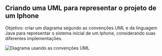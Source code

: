 ## Criando uma UML para representar o projeto de um Iphone

Objetivo: criar um diagrama segundo as convenções UML e da linguagem Java para representar o sistema inicial de um Iphone, considerando suas diferentes implementações.

![Diagrama usando as convenções UML](./imgs/imagem-colada.png)